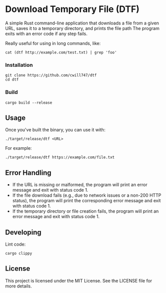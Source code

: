 # Download Temporary File (DTF)

A simple Rust command-line application that downloads a file from a given URL,
saves it to a temporary directory, and prints the file path
The program exits with an error code if any step fails.

Really useful for using in long commands, like:

```shell
cat (dtf http://example.com/test.txt) | grep 'foo'
```

### Installation

```shell
git clone https://github.com/cwill747/dtf
cd dtf
```

### Build

```shell
cargo build --release
```

## Usage

Once you've built the binary, you can use it with:

```shell
./target/release/dtf <URL>
```

For example:

```shell
./target/release/dtf https://example.com/file.txt
```

## Error Handling

* If the URL is missing or malformed, the program will print an error message and exit with status code 1.
* If the file download fails (e.g., due to network issues or a non-200 HTTP status), the program will print the corresponding error message and exit with status code 1.
* If the temporary directory or file creation fails, the program will print an error message and exit with status code 1.

## Developing

Lint code:

```shell
cargo clippy
```

## License
This project is licensed under the MIT License. See the LICENSE file for more details.